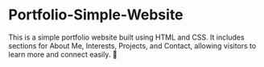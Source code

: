 # Portfolio-Simple-Website
This is a simple portfolio website built using HTML and CSS. It includes sections for About Me, Interests, Projects, and Contact, allowing visitors to learn more and connect easily. 🚀
